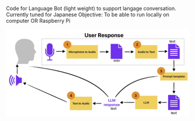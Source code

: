 Code for Language Bot (light weight) to support langage conversation.
Currently tuned for Japanese
Objective: To be able to run locally on computer OR Raspberry Pi

![Language Bot Framework](./LanguageBotFramework.jpg)